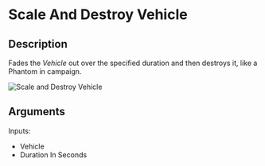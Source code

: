 # Scale And Destroy Vehicle

## Description

Fades the _Vehicle_ out over the specified duration and then destroys it, like a Phantom in campaign.

![Scale and Destroy Vehicle](../../.gitbook/assets/images/scripting/vehicles/scaleanddestroyvehicle.png)

## Arguments

Inputs:

- Vehicle
- Duration In Seconds
